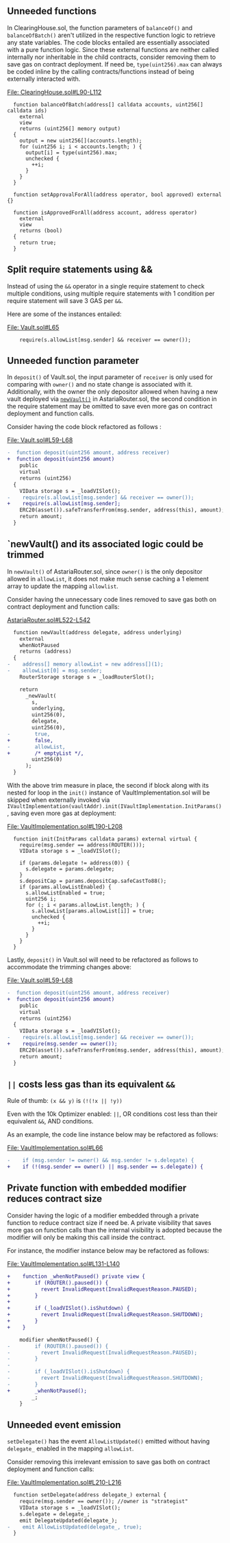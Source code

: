 ## Unneeded functions
In ClearingHouse.sol, the function parameters of `balanceOf()` and `balanceOfBatch()` aren't utilized in the respective function logic to retrieve any state variables. The code blocks entailed are essentially associated with a pure function logic. Since these external functions are neither called internally nor inheritable in the child contracts, consider removing them to save gas on contract deployment. If need be, `type(uint256).max` can always be coded inline by the calling contracts/functions instead of being externally interacted with.

[File: ClearingHouse.sol#L90-L112](https://github.com/code-423n4/2023-01-astaria/blob/main/src/ClearingHouse.sol#L90-L112)

```solidity
  function balanceOfBatch(address[] calldata accounts, uint256[] calldata ids)
    external
    view
    returns (uint256[] memory output)
  {
    output = new uint256[](accounts.length);
    for (uint256 i; i < accounts.length; ) {
      output[i] = type(uint256).max;
      unchecked {
        ++i;
      }
    }
  }

  function setApprovalForAll(address operator, bool approved) external {}

  function isApprovedForAll(address account, address operator)
    external
    view
    returns (bool)
  {
    return true;
  }
```
## Split require statements using &&
Instead of using the `&&` operator in a single require statement to check multiple conditions, using multiple require statements with 1 condition per require statement will save 3 GAS per `&&`.

Here are some of the instances entailed:

[File: Vault.sol#L65](https://github.com/code-423n4/2023-01-astaria/blob/main/src/Vault.sol#L65)

```solidity
    require(s.allowList[msg.sender] && receiver == owner());
```
## Unneeded function parameter
In `deposit()` of Vault.sol, the input parameter of `receiver` is only used for comparing with `owner()` and no state change is associated with it. Additionally, with the owner the only depositor allowed when having a new vault deployed via [`newVault()`](https://github.com/code-423n4/2023-01-astaria/blob/main/src/AstariaRouter.sol#L527-L528) in AstariaRouter.sol, the second condition in the require statement may be omitted to save even more gas on contract deployment and function calls.

Consider having the code block refactored as follows :

[File: Vault.sol#L59-L68](https://github.com/code-423n4/2023-01-astaria/blob/main/src/Vault.sol#L59-L68)

```diff
-  function deposit(uint256 amount, address receiver)
+  function deposit(uint256 amount)
    public
    virtual
    returns (uint256)
  {
    VIData storage s = _loadVISlot();
-    require(s.allowList[msg.sender] && receiver == owner());
+    require(s.allowList[msg.sender];
    ERC20(asset()).safeTransferFrom(msg.sender, address(this), amount);
    return amount;
  }
```
## `newVault() and its associated logic could be trimmed
In `newVault()` of AstariaRouter.sol, since `owner()` is the only depositor allowed in `allowList`, it does not make much sense caching a 1 element array to update the mapping `allowlist`. 

Consider having the unnecessary code lines removed to save gas both on contract deployment and function calls:

[AstariaRouter.sol#L522-L542](https://github.com/code-423n4/2023-01-astaria/blob/main/src/AstariaRouter.sol#L522-L542) 

```diff
  function newVault(address delegate, address underlying)
    external
    whenNotPaused
    returns (address)
  {
-    address[] memory allowList = new address[](1);
-    allowList[0] = msg.sender;
    RouterStorage storage s = _loadRouterSlot();

    return
      _newVault(
        s,
        underlying,
        uint256(0),
        delegate,
        uint256(0),
-        true,
+        false,
-        allowList,
+        /* emptyList */,
        uint256(0)
      );
  }
```
With the above trim measure in place, the second if block along with its nested for loop in the `init()` instance of VaultImplementation.sol will be skipped when externally invoked via `IVaultImplementation(vaultAddr).init(IVaultImplementation.InitParams()`, saving even more gas at deployment:

[File: VaultImplementation.sol#L190-L208](https://github.com/code-423n4/2023-01-astaria/blob/main/src/VaultImplementation.sol#L190-L208)

```solidity
  function init(InitParams calldata params) external virtual {
    require(msg.sender == address(ROUTER()));
    VIData storage s = _loadVISlot();

    if (params.delegate != address(0)) {
      s.delegate = params.delegate;
    }
    s.depositCap = params.depositCap.safeCastTo88();
    if (params.allowListEnabled) {
      s.allowListEnabled = true;
      uint256 i;
      for (; i < params.allowList.length; ) {
        s.allowList[params.allowList[i]] = true;
        unchecked {
          ++i;
        }
      }
    }
  }
```
Lastly, `deposit()` in Vault.sol will need to be refactored as follows to accommodate the trimming changes above:

[File: Vault.sol#L59-L68](https://github.com/code-423n4/2023-01-astaria/blob/main/src/Vault.sol#L59-L68) 

```diff
-  function deposit(uint256 amount, address receiver)
+  function deposit(uint256 amount)
    public
    virtual
    returns (uint256)
  {
    VIData storage s = _loadVISlot();
-    require(s.allowList[msg.sender] && receiver == owner());
+    require(msg.sender == owner());
    ERC20(asset()).safeTransferFrom(msg.sender, address(this), amount);
    return amount;
  }
```
## `||` costs less gas than its equivalent `&&`
Rule of thumb: `(x && y)` is `(!(!x || !y))`

Even with the 10k Optimizer enabled: `||`, OR conditions cost less than their equivalent `&&`, AND conditions.

As an example, the code line instance below may be refactored as follows:

[File: VaultImplementation.sol#L66](https://github.com/code-423n4/2023-01-astaria/blob/main/src/VaultImplementation.sol#L66)

```diff
-    if (msg.sender != owner() && msg.sender != s.delegate) {
+    if (!(msg.sender == owner() || msg.sender == s.delegate)) {
```
## Private function with embedded modifier reduces contract size
Consider having the logic of a modifier embedded through a private function to reduce contract size if need be. A private visibility that saves more gas on function calls than the internal visibility is adopted because the modifier will only be making this call inside the contract.

For instance, the modifier instance below may be refactored as follows:

[File: VaultImplementation.sol#L131-L140](https://github.com/code-423n4/2023-01-astaria/blob/main/src/VaultImplementation.sol#L131-L140)

```diff
+    function _whenNotPaused() private view {
+        if (ROUTER().paused()) {
+          revert InvalidRequest(InvalidRequestReason.PAUSED);
+        }
+
+        if (_loadVISlot().isShutdown) {
+          revert InvalidRequest(InvalidRequestReason.SHUTDOWN);
+        }
+    }

    modifier whenNotPaused() {
-        if (ROUTER().paused()) {
-          revert InvalidRequest(InvalidRequestReason.PAUSED);
-        }
-
-        if (_loadVISlot().isShutdown) {
-          revert InvalidRequest(InvalidRequestReason.SHUTDOWN);
-        }
+        _whenNotPaused();
        _;
    }
```
## Unneeded event emission
`setDelegate()` has the event `AllowListUpdated()` emitted without having `delegate_` enabled in the mapping `allowList`.

Consider removing this irrelevant emission to save gas both on contract deployment and function calls:

[File: VaultImplementation.sol#L210-L216](https://github.com/code-423n4/2023-01-astaria/blob/main/src/VaultImplementation.sol#L210-L216)

```diff
  function setDelegate(address delegate_) external {
    require(msg.sender == owner()); //owner is "strategist"
    VIData storage s = _loadVISlot();
    s.delegate = delegate_;
    emit DelegateUpdated(delegate_);
-    emit AllowListUpdated(delegate_, true);
  }
```
